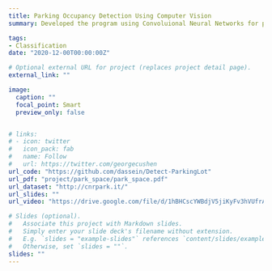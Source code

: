 ```yaml
---
title: Parking Occupancy Detection Using Computer Vision
summary: Developed the program using Convoluional Neural Networks for parking space classification and counting occupied parking spaces, whose accuracy reached 90%, precision was 96%. We incorporated the mutual information method for image registration and the affine transformation to eliminate the impact caused by camera shake, the robustness of detection was enhanced.

tags:
- Classification
date: "2020-12-00T00:00:00Z"

# Optional external URL for project (replaces project detail page).
external_link: ""

image:
  caption: ""
  focal_point: Smart
  preview_only: false


# links:
# - icon: twitter
#   icon_pack: fab
#   name: Follow
#   url: https://twitter.com/georgecushen
url_code: "https://github.com/dassein/Detect-ParkingLot"
url_pdf: "project/park_space/park_space.pdf"
url_dataset: "http://cnrpark.it/"
url_slides: ""
url_video: "https://drive.google.com/file/d/1hBHCscYWBdjV5jiKyFv3hVUfrA882pe0/view?usp=sharing"

# Slides (optional).
#   Associate this project with Markdown slides.
#   Simply enter your slide deck's filename without extension.
#   E.g. `slides = "example-slides"` references `content/slides/example-slides.md`.
#   Otherwise, set `slides = ""`.
slides: ""
---
```




